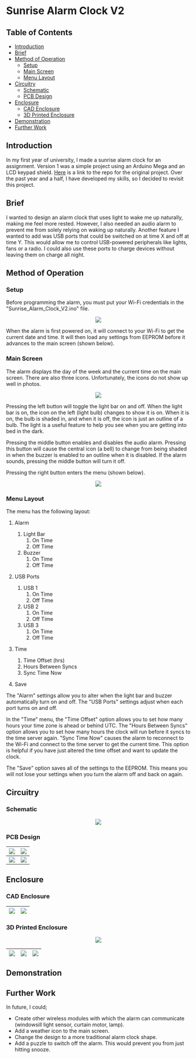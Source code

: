 # Sunrise Alarm Clock V2

## Table of Contents

* [Introduction](#introduction)
* [Brief](#brief)
* [Method of Operation](#method-of-operation)
  + [Setup](#setup)
  + [Main Screen](#main-screen)
  + [Menu Layout](#menu-layout)
* [Circuitry](#circuitry)
  + [Schematic](#schematic)
  + [PCB Design](#pcb-design)
* [Enclosure](#enclosure)
  + [CAD Enclosure](#cad-enclosure)
  + [3D Printed Enclosure](#3d-printed-enclosure)
* [Demonstration](#demonstration)
* [Further Work](#further-work)

## Introduction

In my first year of university, I made a sunrise alarm clock for an assignment. Version 1 was a simple project using an Arduino Mega and an LCD keypad shield. [Here](https://github.com/SeanP2001/Arduino_Sunrise_Alarm_Clock) is a link to the repo for the original project. Over the past year and a half, I have developed my skills, so I decided to revisit this project.

## Brief

I wanted to design an alarm clock that uses light to wake me up naturally, making me feel more rested. However, I also needed an audio alarm to prevent me from solely relying on waking up naturally. Another feature I wanted to add was USB ports that could be switched on at time X and off at time Y. This would allow me to control USB-powered peripherals like lights, fans or a radio. I could also use these ports to charge devices without leaving them on charge all night.

## Method of Operation

### Setup

Before programming the alarm, you must put your Wi-Fi credentials in the "Sunrise_Alarm_Clock_V2.ino" file.

<p align="center">
  <img src="./Images/Insert_WiFi_Credentials.png" />
</p>

When the alarm is first powered on, it will connect to your Wi-Fi to get the current date and time. It will then load any settings from EEPROM before it advances to the main screen (shown below).

### Main Screen

The alarm displays the day of the week and the current time on the main screen. There are also three icons. Unfortunately, the icons do not show up well in photos.

<p align="center">
  <img src="./Images/Alarm_Front_On.jpg" />
</p>

Pressing the left button will toggle the light bar on and off. When the light bar is on, the icon on the left (light bulb) changes to show it is on. When it is on, the bulb is shaded in, and when it is off, the icon is just an outline of a bulb. The light is a useful feature to help you see when you are getting into bed in the dark.

Pressing the middle button enables and disables the audio alarm. Pressing this button will cause the central icon (a bell) to change from being shaded in when the buzzer is enabled to an outline when it is disabled. If the alarm sounds, pressing the middle button will turn it off.

Pressing the right button enters the menu (shown below).

<p align="center">
  <img src="./Images/Menu.jpg" />
</p>

### Menu Layout

The menu has the following layout:

1. Alarm    
   
   1. Light Bar
      1. On Time
      2. Off Time
   2. Buzzer  
      1. On Time  
      2. Off Time

2. USB Ports 
   
   1. USB 1
      1. On Time
      2. Off Time
   2. USB 2
      1. On Time
      2. Off Time
   3. USB 3
      1. On Time
      2. Off Time

3. Time   
   
   1. Time Offset (hrs)
   2. Hours Between Syncs
   3. Sync Time Now

4. Save

The "Alarm" settings allow you to alter when the light bar and buzzer automatically turn on and off. The "USB Ports" settings adjust when each port turns on and off.

In the "Time" menu, the "Time Offset" option allows you to set how many hours your time zone is ahead or behind UTC. The "Hours Between Syncs" option allows you to set how many hours the clock will run before it syncs to the time server again. "Sync Time Now" causes the alarm to reconnect to the Wi-Fi and connect to the time server to get the current time. This option is helpful if you have just altered the time offset and want to update the clock.

The "Save" option saves all of the settings to the EEPROM. This means you will not lose your settings when you turn the alarm off and back on again.

## Circuitry

### Schematic

<p align="center">
  <img src="./PCB_Design/Sunrise_Alarm_Clock_Schematic.png" />
</p>

### PCB Design

| <img src="./PCB_Design/Sunrise_Alarm_Clock.png" /> | <img src="./PCB_Design/Sunrise_Alarm_Clock_Back.png" /> |
| -------------------------------------------------- | ------------------------------------------------------- |
| <img src="./Images/PCB_Front.jpg" />               | <img src="./Images/PCB_Back.jpg" />                     |

## Enclosure

### CAD Enclosure

| <img src="./Images/Sunrise_Alarm_Clock_Enclosure_Internals_CAD.png" /> | <img src="./Images/Sunrise_Alarm_Clock_Enclosure_CAD.png" /> |
| ---------------------------------------------------------------------- | ------------------------------------------------------------ |

### 3D Printed Enclosure

<p align="center">
  <img src="./Images/Device_Shell.jpg" />
</p>

| <img src="./Images/Alarm_Left.jpg" /> | <img src="./Images/Alarm_Front_Off.jpg" /> | <img src="./Images/Alarm_Right.jpg" /> |
| ------------------------------------- | ------------------------------------------ | -------------------------------------- |

## Demonstration

## Further Work

In future, I could;

- Create other wireless modules with which the alarm can communicate (windowsill light sensor, curtain motor, lamp).
- Add a weather icon to the main screen.
- Change the design to a more traditional alarm clock shape.
- Add a puzzle to switch off the alarm. This would prevent you from just hitting snooze.
